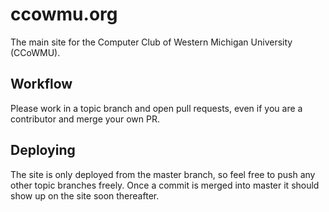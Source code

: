 # ccowmu.org #

The main site for the Computer Club of Western Michigan University (CCoWMU).

## Workflow ##

Please work in a topic branch and open pull requests, even if you are a
contributor and merge your own PR.

## Deploying ##

The site is only deployed from the master branch, so feel free to push any
other topic branches freely. Once a commit is merged into master it should show
up on the site soon thereafter.
